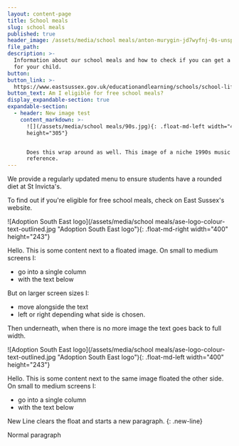 ```yaml
---
layout: content-page
title: School meals
slug: school meals
published: true
header_image: /assets/media/school meals/anton-murygin-jd7wyfnj-0s-unsplash-1.jpg
file_path:
description: >-
  Information about our school meals and how to check if you can get a free meal
  for your child.
button:
button_link: >-
  https://www.eastsussex.gov.uk/educationandlearning/schools/school-life/meals/free/
button_text: Am I eligible for free school meals?
display_expandable-section: true
expandable-section:
  - header: New image test
    content_markdown: >-
      ![](/assets/media/school meals/90s.jpg){: .float-md-left width="413"
      height="305"}


      Does this wrap around as well. This image of a niche 1990s music
      reference.
---
```


We provide a regularly updated menu to ensure students have a rounded diet at St Invicta's.

To find out if you're eligible for free school meals, check on East Sussex's website.

![Adoption South East logo](/assets/media/school meals/ase-logo-colour-text-outlined.jpg "Adoption South East logo"){: .float-md-right width="400" height="243"}

Hello. This is some content next to a floated image. On small to medium screens I:

* go into a single column
* with the text below

But on larger screen sizes I:

* move alongside the text
* left or right depending what side is chosen.

Then underneath, when there is no more image the text goes back to full width.

![Adoption South East logo](/assets/media/school meals/ase-logo-colour-text-outlined.jpg "Adoption South East logo"){: .float-md-left width="400" height="243"}

Hello. This is some content next to the same image floated the other side. On small to medium screens I:

* go into a single column
* with the text below

New Line clears the float and starts a new paragraph.
{: .new-line}

Normal paragraph